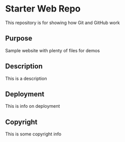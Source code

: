 # Starter Web Repo

This repository is for showing how Git and GitHub work

## Purpose

Sample website with plenty of files for demos

## Description

This is a description

## Deployment

This is info on deployment

## Copyright

This is some copyright info